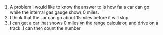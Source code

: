 1. A problem I would like to know the answer to is how far a car can go while the internal gas gauge shows 0 miles.
2. I think that the car can go about 15 miles before it will stop.
3. I can get a car that shows 0 miles on the range calculator, and drive on a track. I can then count the number 